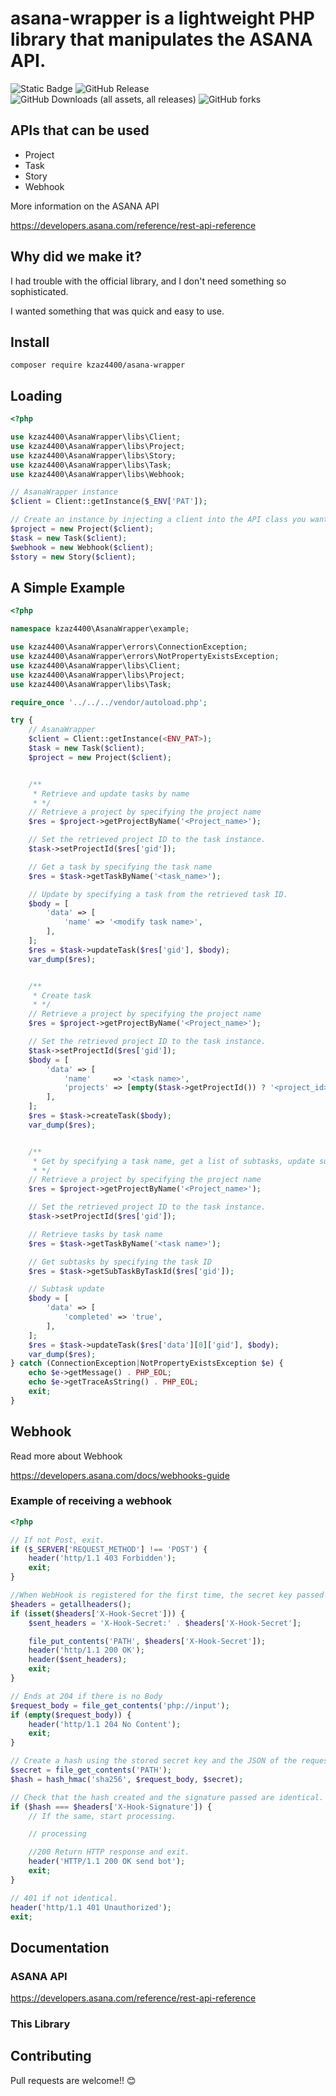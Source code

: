# asana-wrapper is a lightweight PHP library that manipulates the ASANA API.

![Static Badge](https://img.shields.io/badge/License-MIT-blue)
![GitHub Release](https://img.shields.io/github/v/release/kzaz4400/asana-wrapper)
![GitHub Downloads (all assets, all releases)](https://img.shields.io/github/downloads/kzaz4400/asana-wrapper/total)
![GitHub forks](https://img.shields.io/github/forks/kzaz4400/asana-wrapper)

<!--![PHP](https://img.shields.io/badge/-Php-white.svg?logo=php&style=for-the-badge)
![PHP STORM](https://img.shields.io/badge/--black.svg?logo=phpstorm&style=for-the-badge)
![docker](https://img.shields.io/badge/-Docker-1488C6.svg?logo=docker&style=for-the-badge)
![javascript](https://img.shields.io/badge/-Javascript-white.svg?logo=javascript&style=for-the-badge)
-->
## APIs that can be used

* Project
* Task
* Story
* Webhook

More information on the ASANA API

https://developers.asana.com/reference/rest-api-reference

## Why did we make it?
I had trouble with the official library, and I don't need something so sophisticated.

I wanted something that was quick and easy to use.

## Install

```
composer require kzaz4400/asana-wrapper
```

## Loading

```php
<?php

use kzaz4400\AsanaWrapper\libs\Client;
use kzaz4400\AsanaWrapper\libs\Project;
use kzaz4400\AsanaWrapper\libs\Story;
use kzaz4400\AsanaWrapper\libs\Task;
use kzaz4400\AsanaWrapper\libs\Webhook;

// AsanaWrapper instance
$client = Client::getInstance($_ENV['PAT']);

// Create an instance by injecting a client into the API class you want to use.
$project = new Project($client);
$task = new Task($client);
$webhook = new Webhook($client);
$story = new Story($client);
```

## A Simple Example

```php
<?php

namespace kzaz4400\AsanaWrapper\example;

use kzaz4400\AsanaWrapper\errors\ConnectionException;
use kzaz4400\AsanaWrapper\errors\NotPropertyExistsException;
use kzaz4400\AsanaWrapper\libs\Client;
use kzaz4400\AsanaWrapper\libs\Project;
use kzaz4400\AsanaWrapper\libs\Task;

require_once '../../../vendor/autoload.php';

try {
    // AsanaWrapper
    $client = Client::getInstance(<ENV_PAT>);
    $task = new Task($client);
    $project = new Project($client);


    /**
     * Retrieve and update tasks by name
     * */
    // Retrieve a project by specifying the project name
    $res = $project->getProjectByName('<Project_name>');

    // Set the retrieved project ID to the task instance.
    $task->setProjectId($res['gid']);

    // Get a task by specifying the task name
    $res = $task->getTaskByName('<task_name>');

    // Update by specifying a task from the retrieved task ID.
    $body = [
        'data' => [
            'name' => '<modify task name>',
        ],
    ];
    $res = $task->updateTask($res['gid'], $body);
    var_dump($res);


    /**
     * Create task
     * */
    // Retrieve a project by specifying the project name
    $res = $project->getProjectByName('<Project_name>');

    // Set the retrieved project ID to the task instance.
    $task->setProjectId($res['gid']);
    $body = [
        'data' => [
            'name'     => '<task name>',
            'projects' => [empty($task->getProjectId()) ? '<project_id>' : $task->getProjectId()],
        ],
    ];
    $res = $task->createTask($body);
    var_dump($res);


    /**
     * Get by specifying a task name, get a list of subtasks, update subtasks by specifying their IDs
     * */
    // Retrieve a project by specifying the project name
    $res = $project->getProjectByName('<Project_name>');

    // Set the retrieved project ID to the task instance.
    $task->setProjectId($res['gid']);

    // Retrieve tasks by task name
    $res = $task->getTaskByName('<task name>');

    // Get subtasks by specifying the task ID
    $res = $task->getSubTaskByTaskId($res['gid']);

    // Subtask update
    $body = [
        'data' => [
            'completed' => 'true',
        ],
    ];
    $res = $task->updateTask($res['data'][0]['gid'], $body);
    var_dump($res);
} catch (ConnectionException|NotPropertyExistsException $e) {
    echo $e->getMessage() . PHP_EOL;
    echo $e->getTraceAsString() . PHP_EOL;
    exit;
}
```
## Webhook
Read more about Webhook

https://developers.asana.com/docs/webhooks-guide

### Example of receiving a webhook
```php
<?php

// If not Post, exit.
if ($_SERVER['REQUEST_METHOD'] !== 'POST') {
    header('http/1.1 403 Forbidden');
    exit;
}

//When WebHook is registered for the first time, the secret key passed is saved in a file and 200 is returned.
$headers = getallheaders();
if (isset($headers['X-Hook-Secret'])) {
    $sent_headers = 'X-Hook-Secret:' . $headers['X-Hook-Secret'];

    file_put_contents('PATH', $headers['X-Hook-Secret']);
    header('http/1.1 200 OK');
    header($sent_headers);
    exit;
}

// Ends at 204 if there is no Body
$request_body = file_get_contents('php://input');
if (empty($request_body)) {
    header('http/1.1 204 No Content');
    exit;
}

// Create a hash using the stored secret key and the JSON of the request body
$secret = file_get_contents('PATH');
$hash = hash_hmac('sha256', $request_body, $secret);

// Check that the hash created and the signature passed are identical.
if ($hash === $headers['X-Hook-Signature']) {
    // If the same, start processing.

    // processing

    //200 Return HTTP response and exit.
    header('HTTP/1.1 200 OK send bot');
    exit;
}

// 401 if not identical.
header('http/1.1 401 Unauthorized');
exit;
```

## Documentation

### ASANA API
https://developers.asana.com/reference/rest-api-reference

### This Library

## Contributing
Pull requests are welcome!! 😊

